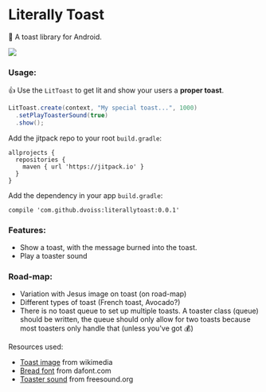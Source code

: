 # Literally Toast

🍞 A toast library for Android.

<img src="https://github.com/dvoiss/literallytoast/blob/master/lit_toast.gif"/>

### Usage:

👍 Use the `LitToast` to get lit and show your users a **proper toast**.

```java
LitToast.create(context, "My special toast...", 1000)
  .setPlayToasterSound(true)
  .show();
```

Add the jitpack repo to your root `build.gradle`:

```
allprojects {
  repositories {
    maven { url 'https://jitpack.io' }
  }
}
```

Add the dependency in your app `build.gradle`:

```
compile 'com.github.dvoiss:literallytoast:0.0.1'
```

### Features:

* Show a toast, with the message burned into the toast.
* Play a toaster sound

### Road-map:

* Variation with Jesus image on toast (on road-map)
* Different types of toast (French toast, Avocado?)
* There is no toast queue to set up multiple toasts. A toaster class (queue) should be written, the queue should only allow for two toasts because most toasters only handle that (unless you've got 💰)

Resources used:

* [Toast image](https://commons.wikimedia.org/wiki/File:Toast-2.jpg) from wikimedia
* [Bread font](https://www.dafont.com/bread.font) from dafont.com
* [Toaster sound](https://freesound.org/people/Adam_N/sounds/164557/) from freesound.org
